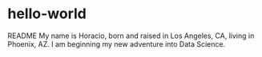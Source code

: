 # hello-world
README
My name is Horacio, born and raised in Los Angeles, CA, living in Phoenix, AZ. I am beginning my new adventure into Data Science. 
